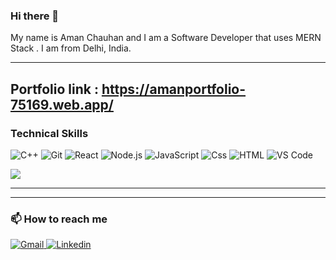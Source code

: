 ### Hi there 👋

<!--
**amanchauhan112/amanchauhan112** is a ✨ _special_ ✨ repository because its `README.md` (this file) appears on your GitHub profile.

Here are some ideas to get you started:

- 🔭 I’m currently working on ...
- 🌱 I’m currently learning ...
- 👯 I’m looking to collaborate on ...
- 🤔 I’m looking for help with ...
- 💬 Ask me about ...
- 📫 How to reach me: ...
- 😄 Pronouns: ...
- ⚡ Fun fact: ...
-->

My name is Aman Chauhan and I am a Software Developer that uses MERN Stack . I am from Delhi, India.

---

## Portfolio link : https://amanportfolio-75169.web.app/
### Technical Skills

<p>
<!--   <img alt="Python" src="https://img.shields.io/badge/Python-3776AB?logo=python&logoColor=white&style=for-the-badge" /> -->
  <img alt="C++" src="https://img.shields.io/badge/C%2B%2B-00599C?style=for-the-badge&logo=c%2B%2B&logoColor=white" />
<!--   <img alt="Linux" src="https://img.shields.io/badge/Linux-FCC624?logo=linux&logoColor=white&style=for-the-badge" /> -->
  <img alt="Git" src="https://img.shields.io/badge/Git-F05032?logo=git&logoColor=white&style=for-the-badge" />
  <img alt="React" src="https://img.shields.io/badge/React-61DAFB?logo=react&logoColor=white&style=for-the-badge" />
  <img alt="Node.js" src="https://img.shields.io/badge/Node.js-339933?logo=Node.js&logoColor=white&style=for-the-badge" />
  <img alt="JavaScript" src="https://img.shields.io/badge/JavaScript-F7DF1E?logo=javascript&logoColor=white&style=for-the-badge" />
  <img alt="Css" src="https://img.shields.io/badge/CSS-1572B6?logo=css3&logoColor=white&style=for-the-badge" />
  <img alt="HTML" src="https://img.shields.io/badge/HTML-E34F26?logo=html5&logoColor=white&style=for-the-badge" />
  <img alt="VS Code" src="https://img.shields.io/badge/Visual_Studio_Code-0078D4?style=for-the-badge&logo=visual%20studio%20code&logoColor=white" />
</p>

<!--<img src="https://github-readme-stats.vercel.app/api/top-langs/?username=amanchauhan112&theme=dark&hide_langs_below=1">-->
<img src="https://github-readme-stats.vercel.app/api/top-langs/?username=amanchauhan112&layout=compact&theme=dark">

---
<!-- ### Github stats

<img align="center" src="https://github-readme-stats.vercel.app/api?username=amanchauhan112&&show_icons=true&title_color=ffffff&icon_color=bb2acf&text_color=daf7dc&bg_color=151515" /> -->

---
### 📫 How to reach me

 <p>
  <a href="mailto:amanchauhan2801@gmail.com">
  <img alt="Gmail" src="https://img.shields.io/badge/Gmail-EA4335?logo=gmail&logoColor=white&style=for-the-badge" />
  </a>
  <a href="https://www.linkedin.com/in/aman-chauhan-2b51471b6">
  <img alt="Linkedin" src="https://img.shields.io/badge/Linkedin-0A66C2?logo=linkedin&logoColor=white&style=for-the-badge" />
  </a>
 </p>



